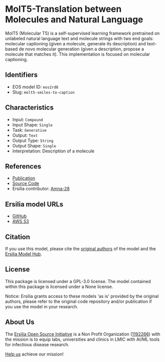 # MolT5-Translation between Molecules and Natural Language

MolT5 (Molecular T5) is a self-supervised learning framework pretrained on unlabeled natural language text and molecule strings with two end goals: molecular captioning (given a molecule, generate its description) and text-based de novo molecular generation (given a description, propose a molecule that matches it). This implementation is focused on molecular captioning.

## Identifiers

* EOS model ID: `eos2rd8`
* Slug: `molt5-smiles-to-caption`

## Characteristics

* Input: `Compound`
* Input Shape: `Single`
* Task: `Generative`
* Output: `Text`
* Output Type: `String`
* Output Shape: `Single`
* Interpretation: Description of a molecule

## References

* [Publication](https://arxiv.org/abs/2204.11817)
* [Source Code](https://github.com/blender-nlp/MolT5)
* Ersilia contributor: [Amna-28](https://github.com/Amna-28)

## Ersilia model URLs
* [GitHub](https://github.com/ersilia-os/eos2rd8)
* [AWS S3](https://ersilia-models-zipped.s3.eu-central-1.amazonaws.com/eos2rd8.zip)

## Citation

If you use this model, please cite the [original authors](https://arxiv.org/abs/2204.11817) of the model and the [Ersilia Model Hub](https://github.com/ersilia-os/ersilia/blob/master/CITATION.cff).

## License

This package is licensed under a GPL-3.0 license. The model contained within this package is licensed under a None license.

Notice: Ersilia grants access to these models 'as is' provided by the original authors, please refer to the original code repository and/or publication if you use the model in your research.

## About Us

The [Ersilia Open Source Initiative](https://ersilia.io) is a Non Profit Organization ([1192266](https://register-of-charities.charitycommission.gov.uk/charity-search/-/charity-details/5170657/full-print)) with the mission is to equip labs, universities and clinics in LMIC with AI/ML tools for infectious disease research.

[Help us](https://www.ersilia.io/donate) achieve our mission!